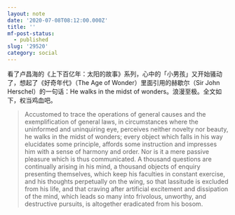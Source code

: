 ```yaml
---
layout: note
date: '2020-07-08T08:12:00.000Z'
title: ''
mf-post-status:
  - published
slug: '29520'
category: social
---
```

看了卢昌海的《上下百亿年：太阳的故事》系列，心中的「小男孩」又开始骚动了，想起了《好奇年代》（The Age of Wonder）里面引用的赫歇尔（Sir John Herschel）的一句话：He walks  in the midst of wonders。浪漫至极。全文如下，权当鸡血吧。

> Accustomed to trace the operations of general causes and the exemplification of general laws, in circumstances where the uninformed and uninquiring eye, perceives neither novelty nor beauty, he walks in the midst of wonders; every object which falls in his way elucidates some principle, affords some instruction and impresses him with a sense of harmony and order. Nor is it a mere passive pleasure which is thus communicated. A thousand questions are continually arising in his mind, a thousand objects of enquiry presenting themselves, which keep his faculties in constant exercise, and his thoughts perpetually on the wing, so that lassitude is excluded from his life, and that craving after artificial excitement and dissipation of the mind, which leads so many into frivolous, unworthy, and destructive pursuits, is altogether eradicated from his bosom. 
